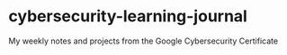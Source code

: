 # cybersecurity-learning-journal
My weekly notes and projects from the Google Cybersecurity Certificate
